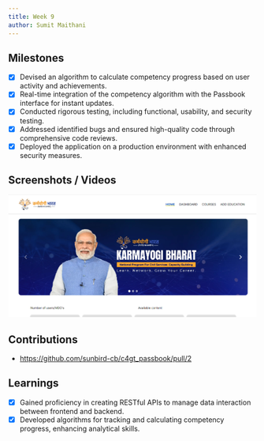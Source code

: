```yaml
---
title: Week 9
author: Sumit Maithani
---
```


## Milestones
- [x] Devised an algorithm to calculate competency progress based on user activity and achievements.
- [x] Real-time integration of the competency algorithm with the Passbook interface for instant updates.
- [x] Conducted rigorous testing, including functional, usability, and security testing.
- [x] Addressed identified bugs and ensured high-quality code through comprehensive code reviews.
- [x] Deployed the application on a production environment with enhanced security measures.

## Screenshots / Videos 
![Competency Passbbook](../assets/landingpage1.png)

## Contributions
- https://github.com/sunbird-cb/c4gt_passbook/pull/2

## Learnings
- [x] Gained proficiency in creating RESTful APIs to manage data interaction between frontend and backend.
- [x] Developed algorithms for tracking and calculating competency progress, enhancing analytical skills.